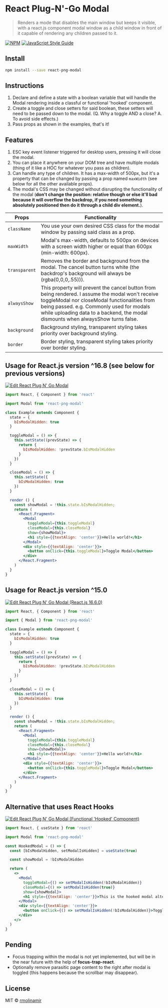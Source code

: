 # React Plug-N'-Go Modal

> Renders a mode that disables the main window but keeps it visible, with a react.js component modal window as a child window in front of it capable of rendering any children passed to it.

[![NPM](https://img.shields.io/npm/v/react-png-modal.svg)](https://www.npmjs.com/package/react-png-modal) [![JavaScript Style Guide](https://img.shields.io/badge/code_style-standard-brightgreen.svg)](https://standardjs.com)

## Install

```bash
npm install --save react-png-modal
```

## Instructions
1. Declare and define a state with a boolean variable that will handle the Modal rendering inside a classful or functional 'hooked' component.
2. Create a toggle and close setters for said boolean, these setters will need to be passed down to the modal. (Q. Why a toggle AND a close? A. To avoid side effects.)
3. Pass props as shown in the examples, that's it!

## Features

1. ESC key event listener triggered for desktop users, pressing it will close the modal.
1. You can place it anywhere on your DOM tree and have multiple modals (thing of it like a HOC for whatever you pass as children).
2. Can handle any type of children. It has a max-width of 500px, but it's a property that can be changed by passing a prop named `maxWidth` (see below for all the other available props).
3. The modal's CSS may be changed without disrupting the functionality of the modal (**don't change the position: relative though or else it'll bad because it will overflow the backdrop, if you need something absolutely positioned then do it through a child div element.**).

Props             |     Functionality
-------------     |     -------------
`className`       |     You use your own desired CSS class for the modal window by passing said class as a prop.
`maxWidth`        |     Modal's max-width, defaults to 500px on devices with a screen width higher or equal than 600px (min-width: 600px).
`transparent`     |     Removes the border and background from the modal. The cancel button turns white (the backdrop's background will always be (rgba(0,0,0,.55))).
`alwaysShow`      |     This property will prevent the cancel button from being rendered. I assume the modal won't receive toggleModal nor closeModal functionalities from being passed. e.g. Commonly used for modals while uploading data to a backend, the modal dismounts when alwaysShow turns false.
`background`      |     Background styling, transparent styling takes priority over background styling.
`border`          |     Border styling, transparent styling takes priority over border styling.

## Usage for React.js version ^16.8 (see below for previous versions)

[![Edit React Plug N' Go Modal](https://codesandbox.io/static/img/play-codesandbox.svg)](https://codesandbox.io/s/l4v861zk6z)

```jsx
import React, { Component } from 'react'

import Modal from 'react-png-modal'

class Example extends Component {
  state = {
    bIsModalHidden: true
  }

  toggleModal = () => {
    this.setState((prevState) => {
      return {
        bIsModalHidden: !prevState.bIsModalHidden
      }
    })
  }

  closeModal = () => {
    this.setState({
      bIsModalHidden: true
    })
  }

  render () {
    const showModal = !this.state.bIsModalHidden;
    return (
      <React.Fragment>
        <Modal
          toggleModal={this.toggleModal}
          closeModal={this.closeModal}
          show={showModal}>
          <h1 style={{textAlign: 'center'}}>Hello world!</h1>
        </Modal>
        <div style={{textAlign: 'center'}}>
          <button onClick={this.toggleModal}>Toggle Modal</button>
        </div>
      </React.Fragment>
    )
  }
}
```

## Usage for React.js version ^15.0

[![Edit React Plug N' Go Modal (React.js 16.6.0)](https://codesandbox.io/static/img/play-codesandbox.svg)](https://codesandbox.io/s/pplxlvvoqx)

```jsx
import React, { Component } from 'react'

import { Modal } from 'react-png-modal'

class Example extends Component {
  state = {
    bIsModalHidden: true
  }

  toggleModal = () => {
    this.setState((prevState) => {
      return {
        bIsModalHidden: !prevState.bIsModalHidden
      }
    })
  }

  closeModal = () => {
    this.setState({
      bIsModalHidden: true
    })
  }

  render () {
    const showModal = !this.state.bIsModalHidden;
    return (
      <React.Fragment>
        <Modal
          toggleModal={this.toggleModal}
          closeModal={this.closeModal}
          show={showModal}>
          <h1 style={{textAlign: 'center'}}>Hello world!</h1>
        </Modal>
        <div style={{textAlign: 'center'}}>
          <button onClick={this.toggleModal}>Toggle Modal</button>
        </div>
      </React.Fragment>
    )
  }
}
```

## Alternative that uses React Hooks

[![Edit React Plug N' Go Modal (Functional 'Hooked' Component)](https://codesandbox.io/static/img/play-codesandbox.svg)](https://codesandbox.io/s/vn07y87z95)

```jsx
import React, { useState } from 'react'

import Modal from 'react-png-modal'

const HookedModal = () => {
  const [bIsModalHidden, setModalIsHidden] = useState(true)

  const showModal = !bIsModalHidden

  return (
    <>
      <Modal
        toggleModal={() => setModalIsHidden(!bIsModalHidden)}
        closeModal={() => setModalIsHidden(true)}
        show={showModal}>
        <h1 style={{textAlign: 'center'}}>This is the hooked modal alternative!</h1>
      </Modal>
      <div style={{textAlign: 'center'}}>
        <button onClick={() => setModalIsHidden(!bIsModalHidden)}>Toggle Modal</button>
      </div>
    </>
  )
}
```

## Pending

- Focus trapping within the modal is not yet implemented, but will be in the near future with the help of **focus-trap-react**.
- Optionally remove parasitic page content to the right after modal is toggled (this happens because the scrollbar may disappear). 

## License

MIT © [rmolinamir](https://github.com/rmolinamir)
